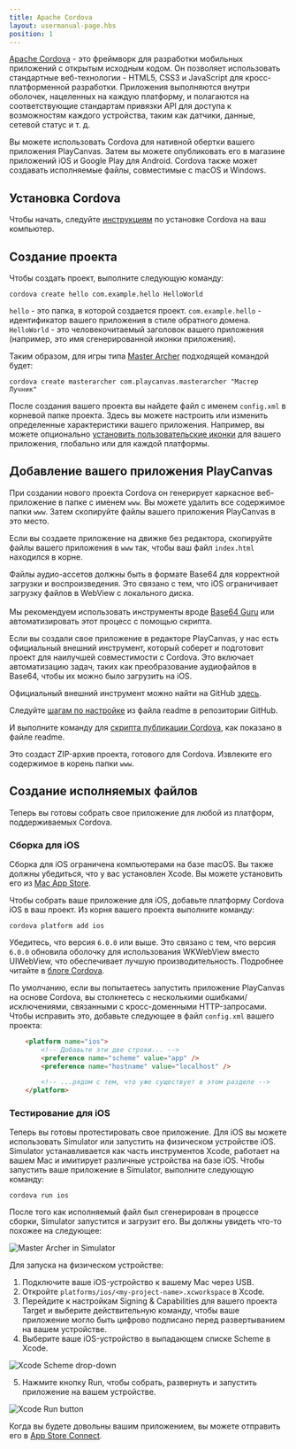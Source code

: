 ```yaml
---
title: Apache Cordova
layout: usermanual-page.hbs
position: 1
---
```


[Apache Cordova][1] - это фреймворк для разработки мобильных приложений с открытым исходным кодом. Он позволяет использовать стандартные веб-технологии - HTML5, CSS3 и JavaScript для кросс-платформенной разработки. Приложения выполняются внутри оболочек, нацеленных на каждую платформу, и полагаются на соответствующие стандартам привязки API для доступа к возможностям каждого устройства, таким как датчики, данные, сетевой статус и т. д.

Вы можете использовать Cordova для нативной обертки вашего приложения PlayCanvas. Затем вы можете опубликовать его в магазине приложений iOS и Google Play для Android. Cordova также может создавать исполняемые файлы, совместимые с macOS и Windows.

## Установка Cordova

Чтобы начать, следуйте [инструкциям][2] по установке Cordova на ваш компьютер.

## Создание проекта

Чтобы создать проект, выполните следующую команду:

```
cordova create hello com.example.hello HelloWorld
```

`hello` - это папка, в которой создается проект. `com.example.hello` - идентификатор вашего приложения в стиле обратного домена. `HelloWorld` - это человекочитаемый заголовок вашего приложения (например, это имя сгенерированной иконки приложения).

Таким образом, для игры типа [Master Archer][3] подходящей командой будет:

```
cordova create masterarcher com.playcanvas.masterarcher "Мастер Лучник"
```

После создания вашего проекта вы найдете файл с именем `config.xml` в корневой папке проекта. Здесь вы можете настроить или изменить определенные характеристики вашего приложения. Например, вы можете опционально [установить пользовательские иконки][4] для вашего приложения, глобально или для каждой платформы.

## Добавление вашего приложения PlayCanvas

При создании нового проекта Cordova он генерирует каркасное веб-приложение в папке с именем `www`. Вы можете удалить все содержимое папки `www`. Затем скопируйте файлы вашего приложения PlayCanvas в это место.

Если вы создаете приложение на движке без редактора, скопируйте файлы вашего приложения в `www` так, чтобы ваш файл `index.html` находился в корне.

<div class="alert alert-info">
    <div>Файлы аудио-ассетов должны быть в формате Base64 для корректной загрузки и воспроизведения. Это связано с тем, что iOS ограничивает загрузку файлов в WebView с локального диска.</div><br>
    <div>Мы рекомендуем использовать инструменты вроде <a href="https://base64.guru/converter/encode/audio" target="_blank">Base64 Guru</a> или автоматизировать этот процесс с помощью скрипта.</div>
</div>

Если вы создали свое приложение в редакторе PlayCanvas, у нас есть официальный внешний инструмент, который соберет и подготовит проект для наилучшей совместимости с Cordova. Это включает автоматизацию задач, таких как преобразование аудиофайлов в Base64, чтобы их можно было загрузить на iOS.

Официальный внешний инструмент можно найти на GitHub [здесь][rest-api-tools-readme].

Следуйте [шагам по настройке][rest-api-tools-setup] из файла readme в репозитории GitHub.

И выполните команду для [скрипта публикации Cordova][rest-api-tools-readme], как показано в файле readme.

Это создаст ZIP-архив проекта, готового для Cordova. Извлеките его содержимое в корень папки `www`.

## Создание исполняемых файлов

Теперь вы готовы собрать свое приложение для любой из платформ, поддерживаемых Cordova.

### Сборка для iOS

Сборка для iOS ограничена компьютерами на базе macOS. Вы также должны убедиться, что у вас установлен Xcode. Вы можете установить его из [Mac App Store][9].

Чтобы собрать ваше приложение для iOS, добавьте платформу Cordova iOS в ваш проект. Из корня вашего проекта выполните команду:

```
cordova platform add ios
```

Убедитесь, что версия `6.0.0` или выше. Это связано с тем, что версия `6.0.0` обновила оболочку для использования WKWebView вместо UIWebView, что обеспечивает лучшую производительность. Подробнее читайте в [блоге Cordova][10].

По умолчанию, если вы попытаетесь запустить приложение PlayCanvas на основе Cordova, вы столкнетесь с несколькими ошибками/исключениями, связанными с кросс-доменными HTTP-запросами. Чтобы исправить это, добавьте следующее в файл `config.xml` вашего проекта:

```html
    <platform name="ios">
        <!-- Добавьте эти две строки... -->
        <preference name="scheme" value="app" />
        <preference name="hostname" value="localhost" />

        <!-- ...рядом с тем, что уже существует в этом разделе -->
    </platform>
```

### Тестирование для iOS

Теперь вы готовы протестировать свое приложение. Для iOS вы можете использовать Simulator или запустить на физическом устройстве iOS. Simulator устанавливается как часть инструментов Xcode, работает на вашем Mac и имитирует различные устройства на базе iOS. Чтобы запустить ваше приложение в Simulator, выполните следующую команду:

```
cordova run ios
```

После того как исполняемый файл был сгенерирован в процессе сборки, Simulator запустится и загрузит его. Вы должны увидеть что-то похожее на следующее:

![Master Archer in Simulator][11]

Для запуска на физическом устройстве:

1. Подключите ваше iOS-устройство к вашему Mac через USB.
2. Откройте `platforms/ios/<my-project-name>.xcworkspace` в Xcode.
3. Перейдите к настройкам Signing & Capabilities для вашего проекта Target и выберите действительную команду, чтобы ваше приложение могло быть цифрово подписано перед развертыванием на вашем устройстве.
4. Выберите ваше iOS-устройство в выпадающем списке Scheme в Xcode.

![Xcode Scheme drop-down][12]

5. Нажмите кнопку Run, чтобы собрать, развернуть и запустить приложение на вашем устройстве.

![Xcode Run button][13]

Когда вы будете довольны вашим приложением, вы можете отправить его в [App Store Connect][14].

[1]: https://cordova.apache.org/
[2]: https://cordova.apache.org/docs/en/latest/guide/cli/index.html#installing-the-cordova-cli
[3]: https://playcanv.as/p/JERg21J8/
[4]: https://cordova.apache.org/docs/en/latest/config_ref/images.html
[5]: /images/user-manual/publishing/toolbar-publish.png
[6]: /images/user-manual/publishing/cordova/download-zip.png
[7]: /images/user-manual/publishing/cordova/download-new-build.png
[8]: /user-manual/api/app-download/
[9]: https://apps.apple.com/us/app/xcode/id497799835?mt=12
[10]: https://cordova.apache.org/announcements/2020/06/01/cordova-ios-release-6.0.0.html
[11]: /images/user-manual/publishing/cordova/simulator-master-archer.png
[12]: /images/user-manual/publishing/cordova/xcode-scheme.png
[13]: /images/user-manual/publishing/cordova/xcode-run.png
[14]: https://developer.apple.com/app-store-connect/
[rest-api-tools-readme]: https://github.com/playcanvas/playcanvas-rest-api-tools#cordova-publish
[rest-api-tools-setup]: https://github.com/playcanvas/playcanvas-rest-api-tools#setup
